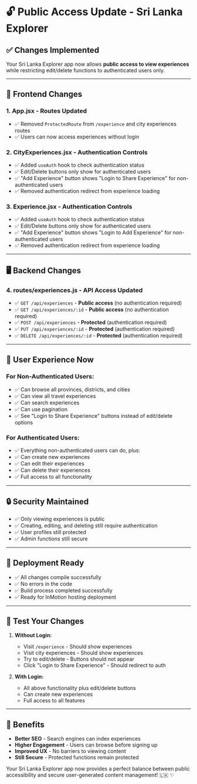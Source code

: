 # 🔓 Public Access Update - Sri Lanka Explorer

## ✅ **Changes Implemented**

Your Sri Lanka Explorer app now allows **public access to view experiences** while restricting edit/delete functions to authenticated users only.

---

## 🔧 **Frontend Changes**

### **1. App.jsx - Routes Updated**

- ✅ Removed `ProtectedRoute` from `/experience` and city experiences routes
- ✅ Users can now access experiences without login

### **2. CityExperiences.jsx - Authentication Controls**

- ✅ Added `useAuth` hook to check authentication status
- ✅ Edit/Delete buttons only show for authenticated users
- ✅ "Add Experience" button shows "Login to Share Experience" for non-authenticated users
- ✅ Removed authentication redirect from experience loading

### **3. Experience.jsx - Authentication Controls**

- ✅ Added `useAuth` hook to check authentication status
- ✅ Edit/Delete buttons only show for authenticated users
- ✅ "Add Experience" button shows "Login to Add Experience" for non-authenticated users
- ✅ Removed authentication redirect from experience loading

---

## 🖥️ **Backend Changes**

### **4. routes/experiences.js - API Access Updated**

- ✅ `GET /api/experiences` - **Public access** (no authentication required)
- ✅ `GET /api/experiences/:id` - **Public access** (no authentication required)
- ✅ `POST /api/experiences` - **Protected** (authentication required)
- ✅ `PUT /api/experiences/:id` - **Protected** (authentication required)
- ✅ `DELETE /api/experiences/:id` - **Protected** (authentication required)

---

## 🎯 **User Experience Now**

### **For Non-Authenticated Users:**

- ✅ Can browse all provinces, districts, and cities
- ✅ Can view all travel experiences
- ✅ Can search experiences
- ✅ Can use pagination
- ✅ See "Login to Share Experience" buttons instead of edit/delete options

### **For Authenticated Users:**

- ✅ Everything non-authenticated users can do, plus:
- ✅ Can create new experiences
- ✅ Can edit their experiences
- ✅ Can delete their experiences
- ✅ Full access to all functionality

---

## 🔒 **Security Maintained**

- ✅ Only viewing experiences is public
- ✅ Creating, editing, and deleting still require authentication
- ✅ User profiles still protected
- ✅ Admin functions still secure

---

## 🚀 **Deployment Ready**

- ✅ All changes compile successfully
- ✅ No errors in the code
- ✅ Build process completed successfully
- ✅ Ready for InMotion hosting deployment

---

## 📱 **Test Your Changes**

1. **Without Login:**

   - Visit `/experience` - Should show experiences
   - Visit city experiences - Should show experiences
   - Try to edit/delete - Buttons should not appear
   - Click "Login to Share Experience" - Should redirect to auth

2. **With Login:**
   - All above functionality plus edit/delete buttons
   - Can create new experiences
   - Full access to all features

---

## 🎉 **Benefits**

- **Better SEO** - Search engines can index experiences
- **Higher Engagement** - Users can browse before signing up
- **Improved UX** - No barriers to viewing content
- **Still Secure** - Protected functions remain protected

Your Sri Lanka Explorer app now provides a perfect balance between public accessibility and secure user-generated content management! 🇱🇰 ✨
